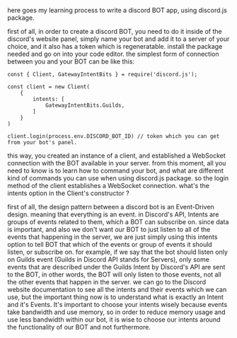 here goes my learning process to write a discord BOT app, using discord.js package.

first of all, in order to create a discord BOT, you need to do it inside of the discord's website panel, simply name your bot and add it to a server of your choice, and it also has a token which is regeneratable. install the package needed and go on into your code editor. the simplest form of connection between you and your BOT can be like this:

    const { Client, GatewayIntentBits } = require('discord.js');

    const client = new Client(
        {
            intents: [
                GatewayIntentBits.Guilds,
            ]
        }
    )

    client.login(process.env.DISCORD_BOT_ID) // token which you can get from your bot's panel.

this way, you created an instance of a client, and established a WebSocket connection with the BOT available in your server.
from this moment, all you need to know is to learn how to command your bot, and what are different kind of commands you can use when using discord.js package. so the login method of the client establishes a WebSocket connection. what's the intents option in the Client's constructor ?

first of all, the design pattern between a discord bot is an Event-Driven design. meaning that everything is an event. in Discord's API, Intents are groups of events related to them, which a BOT can subscribe on. since data is important, and also we don't want our BOT to just listen to all of the events that happening in the server, we are just simply using this intents option to tell BOT that which of the events or group of events it should listen, or subscribe on. for example, if we say that the bot should listen only on Guilds event (Guilds in Discord API stands for Servers), only some events that are described under the Guilds Intent by Discord's API are sent to the BOT, in other words, the BOT will only listen to those events, not all the other events that happen in the server. we can go to the Discord website documentation to see all the intents and their events which we can use, but the important thing now is to understand what is exactly an Intent and it's Events. It's important to choose your intents wisely because events take bandwidth and use memory, so in order to reduce memory usage and use less bandwidth within our bot, it is wise to choose our intents around the functionality of our BOT and not furthermore.